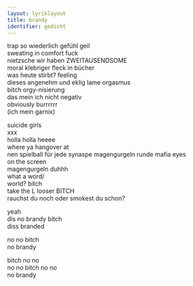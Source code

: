 ```yaml
---
layout: lyriklayout
title: brandy
identifier: gedicht
---
```


trap so wiederlich gefühl geil  
sweating in comfort fuck  
nietzsche wir haben 	ZWEITAUSENDSOME  
moral klebriger fleck in bücher  
was heute stirbt? feeling  
dieses angenehm und eklig lame orgasmus  
bitch	 orgy-nisierung  
das mein ich nicht negativ   
obviously burrrrrr   
(ich mein garnix)  

suicide girls  
xxx  
holla holla heeee  
where ya hangover at  
nen spielball für jede synaspe magengurgeln runde mafia eyes  
on the screen   
magengurgeln duhhh   
what a word/  
world?	 bitch   
take the L looser 		BITCH   
rauchst du noch oder smokest du schon?  

yeah  		
dis no brandy 	bitch  
diss branded  

no no bitch   
no brandy  

bitch no no  
no no bitch no no  
no brandy  
